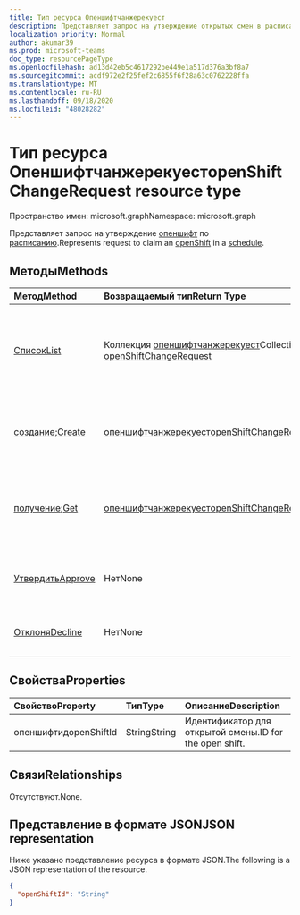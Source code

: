 ```yaml
---
title: Тип ресурса Опеншифтчанжерекуест
description: Представляет запрос на утверждение открытых смен в расписании.
localization_priority: Normal
author: akumar39
ms.prod: microsoft-teams
doc_type: resourcePageType
ms.openlocfilehash: ad13d42eb5c4617292be449e1a517d376a3bf8a7
ms.sourcegitcommit: acdf972e2f25fef2c6855f6f28a63c0762228ffa
ms.translationtype: MT
ms.contentlocale: ru-RU
ms.lasthandoff: 09/18/2020
ms.locfileid: "48028282"
---
```

# <a name="openshiftchangerequest-resource-type"></a><span data-ttu-id="5deda-103">Тип ресурса Опеншифтчанжерекуест</span><span class="sxs-lookup"><span data-stu-id="5deda-103">openShiftChangeRequest resource type</span></span>

<span data-ttu-id="5deda-104">Пространство имен: microsoft.graph</span><span class="sxs-lookup"><span data-stu-id="5deda-104">Namespace: microsoft.graph</span></span>

<span data-ttu-id="5deda-105">Представляет запрос на утверждение [опеншифт](../resources/openshift.md) по [расписанию](../resources/schedule.md).</span><span class="sxs-lookup"><span data-stu-id="5deda-105">Represents request to claim an [openShift](../resources/openshift.md) in a [schedule](../resources/schedule.md).</span></span>

## <a name="methods"></a><span data-ttu-id="5deda-106">Методы</span><span class="sxs-lookup"><span data-stu-id="5deda-106">Methods</span></span>

| <span data-ttu-id="5deda-107">Метод</span><span class="sxs-lookup"><span data-stu-id="5deda-107">Method</span></span>       | <span data-ttu-id="5deda-108">Возвращаемый тип</span><span class="sxs-lookup"><span data-stu-id="5deda-108">Return Type</span></span> | <span data-ttu-id="5deda-109">Описание</span><span class="sxs-lookup"><span data-stu-id="5deda-109">Description</span></span> |
|:-------------|:------------|:------------|
| [<span data-ttu-id="5deda-110">Список</span><span class="sxs-lookup"><span data-stu-id="5deda-110">List</span></span>](../api/openshiftchangerequest-list.md) | <span data-ttu-id="5deda-111">Коллекция [опеншифтчанжерекуест](openshiftchangerequest.md)</span><span class="sxs-lookup"><span data-stu-id="5deda-111">Collection of [openShiftChangeRequest](openshiftchangerequest.md)</span></span> | <span data-ttu-id="5deda-112">Перечисление свойств и связей объектов **опеншифтчанжерекуест** в команде.</span><span class="sxs-lookup"><span data-stu-id="5deda-112">List the properties and relationships of **openShiftChangeRequest** objects in a team.</span></span> |
| <span data-ttu-id="5deda-113">[создание](../api/openshiftchangerequest-post.md);</span><span class="sxs-lookup"><span data-stu-id="5deda-113">[Create](../api/openshiftchangerequest-post.md)</span></span> | [<span data-ttu-id="5deda-114">опеншифтчанжерекуест</span><span class="sxs-lookup"><span data-stu-id="5deda-114">openShiftChangeRequest</span></span>](openshiftchangerequest.md) | <span data-ttu-id="5deda-115">Создайте экземпляр объекта **опеншифтчанжерекуест** .</span><span class="sxs-lookup"><span data-stu-id="5deda-115">Create an instance of an **openShiftChangeRequest** object.</span></span> |
| <span data-ttu-id="5deda-116">[получение](../api/openshiftchangerequest-get.md);</span><span class="sxs-lookup"><span data-stu-id="5deda-116">[Get](../api/openshiftchangerequest-get.md)</span></span> | [<span data-ttu-id="5deda-117">опеншифтчанжерекуест</span><span class="sxs-lookup"><span data-stu-id="5deda-117">openShiftChangeRequest</span></span>](openshiftchangerequest.md) | <span data-ttu-id="5deda-118">Чтение свойств и связей объекта **опеншифтчанжерекуест** .</span><span class="sxs-lookup"><span data-stu-id="5deda-118">Read the properties and relationships of an **openShiftChangeRequest** object.</span></span> |
|[<span data-ttu-id="5deda-119">Утвердить</span><span class="sxs-lookup"><span data-stu-id="5deda-119">Approve</span></span>](../api/openshiftchangerequest-approve.md)|<span data-ttu-id="5deda-120">Нет</span><span class="sxs-lookup"><span data-stu-id="5deda-120">None</span></span>|<span data-ttu-id="5deda-121">Утверждение запроса на изменение открытого сочетания клавиш.</span><span class="sxs-lookup"><span data-stu-id="5deda-121">Approve an open shift change request.</span></span>|
|[<span data-ttu-id="5deda-122">Отклоня</span><span class="sxs-lookup"><span data-stu-id="5deda-122">Decline</span></span>](../api/openshiftchangerequest-decline.md)|<span data-ttu-id="5deda-123">Нет</span><span class="sxs-lookup"><span data-stu-id="5deda-123">None</span></span>| <span data-ttu-id="5deda-124">Отклонить запрос на изменение открытого Shift.</span><span class="sxs-lookup"><span data-stu-id="5deda-124">Decline an open shift change request.</span></span>|

## <a name="properties"></a><span data-ttu-id="5deda-125">Свойства</span><span class="sxs-lookup"><span data-stu-id="5deda-125">Properties</span></span>

| <span data-ttu-id="5deda-126">Свойство</span><span class="sxs-lookup"><span data-stu-id="5deda-126">Property</span></span>     | <span data-ttu-id="5deda-127">Тип</span><span class="sxs-lookup"><span data-stu-id="5deda-127">Type</span></span>        | <span data-ttu-id="5deda-128">Описание</span><span class="sxs-lookup"><span data-stu-id="5deda-128">Description</span></span> |
|:-------------|:------------|:------------|
|<span data-ttu-id="5deda-129">опеншифтид</span><span class="sxs-lookup"><span data-stu-id="5deda-129">openShiftId</span></span>|<span data-ttu-id="5deda-130">String</span><span class="sxs-lookup"><span data-stu-id="5deda-130">String</span></span>| <span data-ttu-id="5deda-131">Идентификатор для открытой смены.</span><span class="sxs-lookup"><span data-stu-id="5deda-131">ID for the open shift.</span></span>|

## <a name="relationships"></a><span data-ttu-id="5deda-132">Связи</span><span class="sxs-lookup"><span data-stu-id="5deda-132">Relationships</span></span>

<span data-ttu-id="5deda-133">Отсутствуют.</span><span class="sxs-lookup"><span data-stu-id="5deda-133">None.</span></span>

## <a name="json-representation"></a><span data-ttu-id="5deda-134">Представление в формате JSON</span><span class="sxs-lookup"><span data-stu-id="5deda-134">JSON representation</span></span>

<span data-ttu-id="5deda-135">Ниже указано представление ресурса в формате JSON.</span><span class="sxs-lookup"><span data-stu-id="5deda-135">The following is a JSON representation of the resource.</span></span>

<!-- {
  "blockType": "resource",
  "optionalProperties": [

  ],
  "@odata.type": "microsoft.graph.openShiftChangeRequest",
  "baseType": ""
}-->

```json
{
  "openShiftId": "String"
}
```

<!-- uuid: 16cd6b66-4b1a-43a1-adaf-3a886856ed98
2019-02-04 14:57:30 UTC -->
<!-- {
  "type": "#page.annotation",
  "description": "openShiftChangeRequest resource",
  "keywords": "",
  "section": "documentation",
  "tocPath": ""
}-->


